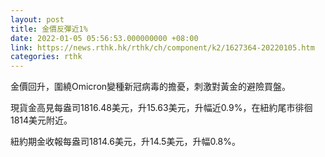 ```yaml
---
layout: post
title: 金價反彈近1%
date: 2022-01-05 05:56:53.000000000 +08:00
link: https://news.rthk.hk/rthk/ch/component/k2/1627364-20220105.htm
categories: rthk
---
```


金價回升，圍繞Omicron變種新冠病毒的擔憂，刺激對黃金的避險買盤。

現貨金高見每盎司1816.48美元，升15.63美元，升幅近0.9%，在紐約尾市徘徊1814美元附近。

紐約期金收報每盎司1814.6美元，升14.5美元，升幅0.8%。
